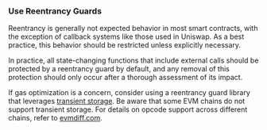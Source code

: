 ### Use Reentrancy Guards

Reentrancy is generally not expected behavior in most smart contracts, with the exception of callback systems like those used in Uniswap. As a best practice, this behavior should be restricted unless explicitly necessary.

In practice, all state-changing functions that include external calls should be protected by a reentrancy guard by default, and any removal of this protection should only occur after a thorough assessment of its impact.

If gas optimization is a concern, consider using a reentrancy guard library that leverages [transient storage](https://github.com/OpenZeppelin/openzeppelin-contracts/blob/master/contracts/utils/ReentrancyGuardTransient.sol). Be aware that some EVM chains do not support transient storage. For details on opcode support across different chains, refer to [evmdiff.com](https://www.evmdiff.com/features?feature=opcodes).

